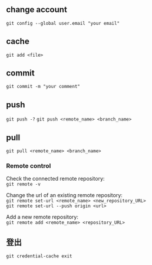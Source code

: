 ## change account
`git config --global user.email "your email"`

## cache
`git add <file>`

## commit
`git commit -m "your comment"`

## push
`git push -?`
`git push <remote_name> <branch_name>`

## pull
`git pull <remote_name> <branch_name>`

### Remote control
Check the connected remote repository:  
`git remote -v`

Change the url of an existing remote repository:  
`git remote set-url <remote_name> <new_repository_URL>`  
`git remote set-url --push origin <url>`  

Add a new remote repository:  
`git remote add <remote_name> <repository_URL>`

## 登出
`git credential-cache exit`
